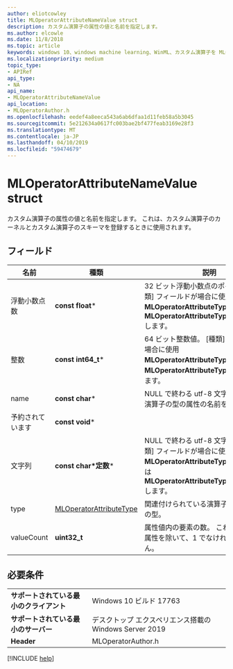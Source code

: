 ```yaml
---
author: eliotcowley
title: MLOperatorAttributeNameValue struct
description: カスタム演算子の属性の値と名前を指定します。
ms.author: elcowle
ms.date: 11/8/2018
ms.topic: article
keywords: windows 10、windows machine learning、WinML、カスタム演算子を MLOperatorAttributeNameValue
ms.localizationpriority: medium
topic_type:
- APIRef
api_type:
- NA
api_name:
- MLOperatorAttributeNameValue
api_location:
- MLOperatorAuthor.h
ms.openlocfilehash: eedef4a8eeca543a6ab6dfaa1d11feb58a5b3045
ms.sourcegitcommit: 5e212634a0617fc003bae2bf477feab3169e28f3
ms.translationtype: MT
ms.contentlocale: ja-JP
ms.lasthandoff: 04/10/2019
ms.locfileid: "59474679"
---
```

# <a name="mloperatorattributenamevalue-struct"></a>MLOperatorAttributeNameValue struct

カスタム演算子の属性の値と名前を指定します。 これは、カスタム演算子のカーネルとカスタム演算子のスキーマを登録するときに使用されます。

## <a name="fields"></a>フィールド

| 名前       | 種類                    | 説明 |
|------------|-------------------------|-------------|
| 浮動小数点数     | **const float***            | 32 ビット浮動小数点のポイント値。 [種類] フィールドが場合に使用**MLOperatorAttributeType::Float**または**MLOperatorAttributeType::FloatArray**します。 |
| 整数       | **const int64_t***          | 64 ビット整数値。 [種類] フィールドが場合に使用**MLOperatorAttributeType::Int**または**MLOperatorAttributeType::IntArray**します。 |
| name       | **const char***             | NULL で終わる utf-8 文字列に関連する演算子の型の属性の名前を表します。 |
| 予約されています   | **const void***             |             |
| 文字列    | **const char\*定数***      | NULL で終わる utf-8 文字列値です。 [種類] フィールドが場合に使用**MLOperatorAttributeType::String**または**MLOperatorAttributeType::StringArray**します。 |
| type       | [MLOperatorAttributeType](MLOperatorAttributeType.md) | 関連付けられている演算子の種類の属性の型。 |
| valueCount | **uint32_t**                | 属性値内の要素の数。 これは、配列型の属性を除いて、1 でなければなりません。 |

## <a name="requirements"></a>必要条件

| | |
|-|-|
| **サポートされている最小のクライアント** | Windows 10 ビルド 17763 |
| **サポートされている最小のサーバー** | デスクトップ エクスペリエンス搭載の Windows Server 2019 |
| **Header** | MLOperatorAuthor.h |

[!INCLUDE [help](../includes/get-help.md)]

